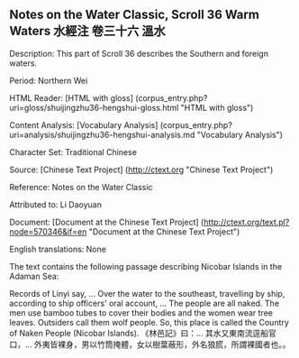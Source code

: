 ## Notes on the Water Classic, Scroll 36 Warm Waters 水經注 卷三十六 溫水

Description: This part of Scroll 36 describes the Southern and foreign waters.

Period: Northern Wei

HTML Reader: [HTML with gloss] (corpus_entry.php?uri=gloss/shuijingzhu36-hengshui-gloss.html "HTML with gloss")

Content Analysis: [Vocabulary Analysis] (corpus_entry.php?uri=analysis/shuijingzhu36-hengshui-analysis.md "Vocabulary Analysis")

Character Set: Traditional Chinese

Source: [Chinese Text Project] (http://ctext.org "Chinese Text Project")

Reference: Notes on the Water Classic

Attributed to: Li Daoyuan

Document: [Document at the Chinese Text Project] (http://ctext.org/text.pl?node=570346&if=en "Document at the Chinese Text Project")

English translations: None

The text contains the following passage describing Nicobar Islands in the Adaman Sea:

Records of Linyi say, ... Over the water to the southeast, travelling by ship, according to ship officers' oral account, ... The people are all naked. The men use bamboo tubes to cover their bodies and the women wear tree leaves. Outsiders call them wolf people. So, this place is called the Country of Naken People (Nicobar Islands).
《林邑記》曰：... 其水又東南流逕船官口，... 外夷皆裸身，男以竹筒掩體，女以樹葉蔽形，外名狼䐠，所謂裸國者也。。